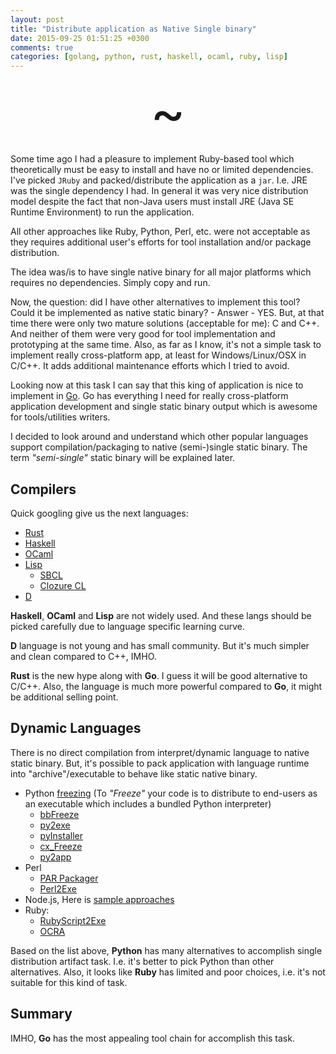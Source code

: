 ```yaml
---
layout: post
title: "Distribute application as Native Single binary"
date: 2015-09-25 01:51:25 +0300
comments: true
categories: [golang, python, rust, haskell, ocaml, ruby, lisp] 
---
```


<div align="center"><span style="align: center; font-size: 64pt">~</span></div>

Some time ago I had a pleasure to implement Ruby-based tool which theoretically must be easy to install and have no or limited dependencies.
I've picked `JRuby` and packed/distribute the application as a `jar`. I.e. JRE was the single dependency I had. In general it was very nice distribution model despite the fact that non-Java users must install JRE (Java SE Runtime Environment) to run the application.

All other approaches like Ruby, Python, Perl, etc. were not acceptable as they requires additional user's efforts for tool installation and/or package distribution. 

The idea was/is to have single native binary for all major platforms which requires no dependencies. Simply copy and run.

Now, the question: did I have other alternatives to implement this tool? Could it be implemented as native static binary? - Answer - YES. But, at that time there were only two mature solutions (acceptable for me): C and C++. And neither of them were very good for tool implementation and prototyping at the same time. Also, as far as I know, it's not a simple task to implement really cross-platform app, at least for Windows/Linux/OSX in C/C++. It adds additional maintenance efforts which I tried to avoid.

Looking now at this task I can say that this king of application is nice to implement in [Go](https://golang.org). Go has everything I need for really cross-platform application development and single static binary output which is awesome for tools/utilities writers.

I decided to look around and understand which other popular languages support compilation/packaging to native (semi-)single static binary. The term _"semi-single"_ static binary will be explained later.

## Compilers 

Quick googling give us the next languages:

* [Rust](https://www.rust-lang.org)
* [Haskell](https://www.haskell.org)
* [OCaml](https://ocaml.org/)
* [Lisp](http://www.cliki.net/creating%20executables)
    * [SBCL](http://www.sbcl.org/) 
    * [Clozure CL](http://ccl.clozure.com/)
* [D](http://dlang.org/)

**Haskell**, **OCaml** and **Lisp** are not widely used. And these langs should be picked carefully due to language specific learning curve.

**D** language is not young and has small community. But it's much simpler and clean compared to C++, IMHO.

**Rust** is the new hype along with **Go**. I guess it will be good alternative to C/C++. Also, the language is much more powerful compared to **Go**, it might be additional selling point.

## Dynamic Languages

There is no direct compilation from interpret/dynamic language to native static binary. But, it's possible to pack application with language runtime into "archive"/executable to behave like static native binary.

- Python [freezing](http://docs.python-guide.org/en/latest/shipping/freezing/) (To _"Freeze"_ your code is to distribute to end-users as an executable which includes a bundled Python interpreter)
    - [bbFreeze](https://pypi.python.org/pypi/bbfreeze)
    - [py2exe](http://www.py2exe.org)
    - [pyInstaller](http://www.pyinstaller.org)
    - [cx_Freeze](http://cx-freeze.sourceforge.net)
    - [py2app](https://pythonhosted.org/py2app/)
- Perl
    - [PAR Packager](http://search.cpan.org/~rschupp/PAR-Packer-1.026/lib/pp.pm)
    - [Perl2Exe](http://www.indigostar.com/perl2exe.php)
- Node.js, Here is [sample approaches](https://github.com/nwjs/nw.js/wiki/how-to-package-and-distribute-your-apps)
- Ruby:
    - [RubyScript2Exe](http://www.erikveen.dds.nl/rubyscript2exe/)
    - [OCRA](http://ocra.rubyforge.org/)

Based on the list above, **Python** has many alternatives to accomplish single distribution artifact task. I.e. it's better to pick Python than other alternatives. Also, it looks like **Ruby** has limited and poor choices, i.e. it's not suitable for this kind of task.

## Summary
IMHO, **Go** has the most appealing tool chain for accomplish this task.
